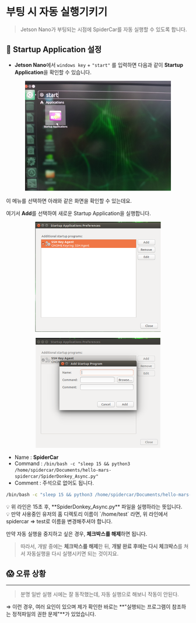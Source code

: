 # 부팅 시 자동 실행기키기

> Jetson Nano가 부팅되는 시점에 SpiderCar를 자동 실행할 수 있도록 합니다.
> 

## 📢 **Startup Application 설정**

- **Jetson Nano**에서 `windows key` + `"start"` 를 입력하면  다음과 같이 **Startup Application**을 확인할 수 있습니다.


<p align="center">
    <img src="./AutoBoot/Untitled.png" height="300">
</p>

이 메뉴를 선택하면 아래와 같은 화면을 확인할 수 있는데요.

여기서 **Add**를 선택하여 새로운 Startup Application을 실행합니다.


<p align="center">
    <img src="./AutoBoot/Untitled%201.png" height="300">
</p>


<p align="center">
    <img src="./AutoBoot/Untitled%202.png" height="300">
</p>

- Name : **SpiderCar**
- Command : `/bin/bash -c "sleep 15 && python3 /home/spidercar/Documents/hello-mars-spidercar/SpiderDonkey_Async.py"`
- Comment : 주석으로 없어도 됩니다.

```bash
/bin/bash -c "sleep 15 && python3 /home/spidercar/Documents/hello-mars-spidercar/SpiderDonkey_Async.py"
```

<aside>
💡 위 라인은 15초 후, **SpiderDonkey_Async.py** 파일을 실행하라는 뜻입니다.

</aside>

<aside>
💡 만약 사용중인 유저의 홈 디렉토리 이름이 `/home/test` 라면, 위 라인에서 spidercar ⇒ test로 이름을 변경해주셔야 합니다.

</aside>

만약 자동 실행을 중지하고 싶은 경우, **체크박스를 해제**하면 됩니다.

> 따라서, 개발 중에는 **체크박스를 해제**한 뒤, **개발 완료 후에는 다시 체크박스**를 쳐서 자동실행을 다시  실행시키면 되는 것이지요.
> 

## 😱 오류 상황

---

> 분명 일반 실행 시에는 잘 동작했는데, 자동 실행으로 해보니 작동이 안된다.
> 

⇒ 이런 경우, 여러 요인이 있으며 제가 확인한 바로는 **"실행되는 프로그램이 참조하는 정적파일의 권한 문제"**가 있었습니다.